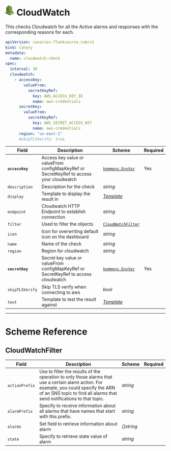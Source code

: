 # <img src='https://raw.githubusercontent.com/flanksource/flanksource-ui/main/src/icons/cloudwatch.svg' style='height: 32px'/> CloudWatch

This checks Cloudwatch for all the Active alarms and responses with the corresponding reasons for each.

```yaml
apiVersion: canaries.flanksource.com/v1
kind: Canary
metadata:
  name: cloudwatch-check
spec:
  interval: 30
  cloudwatch:
    - accessKey:
        valueFrom:
          secretKeyRef:
            key: AWS_ACCESS_KEY_ID
            name: aws-credentials
      secretKey:
        valueFrom:
          secretKeyRef:
            key: AWS_SECRET_ACCESS_KEY
            name: aws-credentials
      region: "us-east-1"
      #skipTLSVerify: true
```

| Field | Description | Scheme | Required |
| ----- | ----------- | ------ | -------- |
| **`accessKey`** | Access key value or valueFrom configMapKeyRef or SecretKeyRef to access your cloudwatch | [`kommons.EnvVar`](https://pkg.go.dev/github.com/flanksource/kommons#EnvVar) | Yes |
| `description` | Description for the check | *string* |  |
| `display` | Template to display the result in | [*Template*](../concepts/templating.md) |  |
| `endpoint` | Cloudwatch HTTP Endpoint to establish connection | *string* |  |
| `filter` | Used to filter the objects | [`CloudWatchFilter`](#cloudwatchfilter) |  |
| `icon` | Icon for overwriting default icon on the dashboard | *string* |  |
| `name` | Name of the check | *string* |  |
| `region` | Region for cloudwatch | *string* |  |
| **`secretKey`** | Secret key value or valueFrom configMapKeyRef or SecretKeyRef to access cloudwatch | [`kommons.EnvVar`](https://pkg.go.dev/github.com/flanksource/kommons#EnvVar) | Yes |
| `skipTLSVerify` | Skip TLS verify when connecting to aws | *bool* |  |
| `test` | Template to test the result against | [*Template*](../concepts/templating.md) |  |

---

# Scheme Reference

## CloudWatchFilter

| Field | Description | Scheme | Required |
| ----- | ----------- | ------ | -------- |
| `actionPrefix` | Use to filter the results of the operation to only those alarms that use a certain alarm action. For example, you could specify the ARN of an SNS topic to find all alarms that send notifications to that topic. | *string* |  |
| `alarmPrefix` | Specify to receive information about all alarms that have names that start with this prefix. | *string* |  |
| `alarms` | Set field to retrieve information about alarm | *\[\]string* |  |
| `state` | Specify to retrieve state value of alarm | *string* |  |
